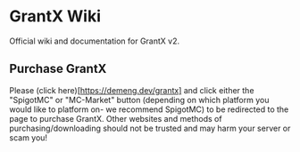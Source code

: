 # GrantX Wiki
Official wiki and documentation for GrantX v2.

## Purchase GrantX
Please (click here)[https://demeng.dev/grantx] and click either the "SpigotMC" or "MC-Market" button (depending on which platform you would like to platform on- we recommend SpigotMC) to be redirected to the page to purchase GrantX. Other websites and methods of purchasing/downloading should not be trusted and may harm your server or scam you!
